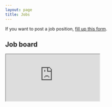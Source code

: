 ```yaml
---
layout: page
title: Jobs
---
```


If you want to post a job position, <a href="https://docs.google.com/forms/d/e/1FAIpQLSeXl3xrDyOQPgogSViaXBP-7ppXTOiTatSISuU6lq-YOC_zVw/viewform" target="_blank">fill up this form</a>.

## Job board

<div class="job-board-container">
    <iframe class="job-board" src="https://docs.google.com/spreadsheets/d/e/2PACX-1vQvPxF7VteF5zsxldfQoHQ2MXA3fi5pREU6QLEbskPKtxJ4pi3JUH2QvIUWyUpu4rxplKAEyT1KQVrl/pubhtml?gid=0&amp;single=true&amp;widget=true&amp;headers=false"></iframe>
</div>
